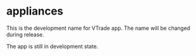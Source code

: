 # appliances

This is the development name for VTrade app. The name will be changed during release.

The app is still in development state.
